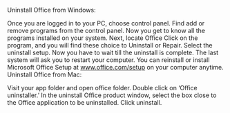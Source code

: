 Uninstall Office from Windows:

Once you are logged in to your PC, choose control panel.
Find add or remove programs from the control panel.
Now you get to know all the programs installed on your system.
Next, locate Office Click on the program, and you will find these choice to Uninstall or Repair.
Select the uninstall setup. Now you have to wait till the uninstall is complete.
The last system will ask you to restart your computer.
You can reinstall or install Microsoft Office Setup at www.office.com/setup on your computer anytime.
Uninstall Office from Mac:

Visit your app folder and open office folder.
Double click on ‘Office uninstaller.’
In the uninstall Office product window, select the box close to the Office application to be uninstalled.
Click uninstall.
